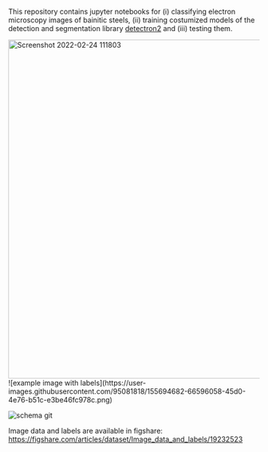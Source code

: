 This repository contains jupyter notebooks for (i) classifying electron microscopy images of bainitic steels, (ii) training costumized models of the detection and segmentation library [detectron2](https://github.com/facebookresearch/detectron2) and (iii) testing them.   

<img width="679" alt="Screenshot 2022-02-24 111803" src="https://user-images.githubusercontent.com/95081818/155505240-80a75f7c-11fe-46a0-9a32-f57d90784ddc.png">
![example image with labels](https://user-images.githubusercontent.com/95081818/155694682-66596058-45d0-4e76-b51c-e3be46fc978c.png)

![schema git](https://user-images.githubusercontent.com/95081818/155704868-71fa68e8-624d-4d3e-a3cb-f80165ab1dfe.png)


Image data and labels are available in figshare:
https://figshare.com/articles/dataset/Image_data_and_labels/19232523
